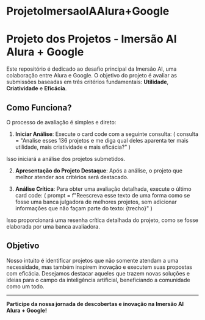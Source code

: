 # ProjetoImersaoIAAlura+Google

# Projeto dos Projetos - Imersão AI Alura + Google

Este repositório é dedicado ao desafio principal da Imersão AI, uma colaboração entre Alura e Google. O objetivo do projeto é avaliar as submissões baseadas em três critérios fundamentais: **Utilidade**, **Criatividade** e **Eficácia**.

## Como Funciona?

O processo de avaliação é simples e direto:

1. **Iniciar Análise**: Execute o card code com a seguinte consulta:
 ( consulta = "Analise esses 136 projetos e me diga qual deles aparenta ter mais utilidade, mais criatividade e mais eficácia?" )

Isso iniciará a análise dos projetos submetidos.

2. **Apresentação do Projeto Destaque**: Após a análise, o projeto que melhor atender aos critérios será destacado.

3. **Análise Crítica**: Para obter uma avaliação detalhada, execute o último card code:
  ( prompt = f"Reescreva esse texto de uma forma como se fosse uma banca julgadora de melhores projetos, sem adicionar informações que não façam parte do texto: {trecho}" )

Isso proporcionará uma resenha crítica detalhada do projeto, como se fosse elaborada por uma banca avaliadora.

## Objetivo

Nosso intuito é identificar projetos que não somente atendam a uma necessidade, mas também inspirem inovação e executem suas propostas com eficácia. Desejamos destacar aqueles que trazem novas soluções e ideias para o campo da inteligência artificial, beneficiando a comunidade como um todo.

---

**Participe da nossa jornada de descobertas e inovação na Imersão AI Alura + Google!**





